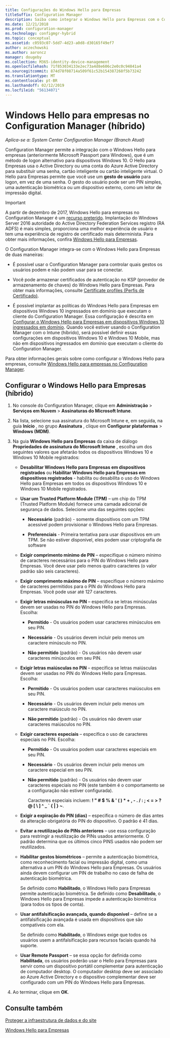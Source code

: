 ```yaml
---
title: Configurações do Windows Hello para Empresas
titleSuffix: Configuration Manager
description: Saiba como integrar o Windows Hello para Empresas com o Configuration Manager.
ms.date: 12/21/2018
ms.prod: configuration-manager
ms.technology: configmgr-hybrid
ms.topic: conceptual
ms.assetid: c0593c07-5dd7-4d23-a0d8-d30165f49ef7
author: aczechowski
ms.author: aaroncz
manager: dougeby
ms.collection: M365-identity-device-management
ms.openlocfilehash: 71f853034133e2ec73a4d8e606c2e0c0c94841a4
ms.sourcegitcommit: 874d78f08714a509f61c52b154387268f5b73242
ms.translationtype: MT
ms.contentlocale: pt-BR
ms.lasthandoff: 02/12/2019
ms.locfileid: "56134071"
---
```

# <a name="windows-hello-for-business-settings-in-configuration-manager-hybrid"></a>Windows Hello para empresas no Configuration Manager (híbrido)

*Aplica-se a: System Center Configuration Manager (Branch Atual)*

Configuration Manager permite a integração com o Windows Hello para empresas (anteriormente Microsoft Passport para Windows), que é um método de logon alternativo para dispositivos Windows 10. O Hello para Empresas usa o Active Directory ou uma conta do Azure Active Directory para substituir uma senha, cartão inteligente ou cartão inteligente virtual. O Hello para Empresas permite que você use um **gesto de usuário** para logon, em vez de uma senha. O gesto do usuário pode ser um PIN simples, uma autenticação biométrica ou um dispositivo externo, como um leitor de impressão digital.  

> [!Important]  
> A partir de dezembro de 2017, Windows Hello para empresas no Configuration Manager é um [recurso preterido](/sccm/core/plan-design/changes/deprecated/removed-and-deprecated-cmfeatures). Implantação do Windows Server 2016 autoridade do Active Directory Federation Services registro (RA ADFS) é mais simples, proporciona uma melhor experiência de usuário e tem uma experiência de registro de certificado mais determinista. Para obter mais informações, confira [Windows Hello para Empresas](https://docs.microsoft.com/windows/access-protection/hello-for-business/hello-identity-verification).  


O Configuration Manager integra-se com o Windows Hello para Empresas de duas maneiras:  

- É possível usar o Configuration Manager para controlar quais gestos os usuários podem e não podem usar para se conectar.  

- Você pode armazenar certificados de autenticação no KSP (provedor de armazenamento de chaves) do Windows Hello para Empresas. Para obter mais informações, consulte [Certificate profiles (Perfis de Certificado)](create-pfx-certificate-profiles.md).  

- É possível implantar as políticas do Windows Hello para Empresas em dispositivos Windows 10 ingressados em domínio que executam o cliente do Configuration Manager. Essa configuração é descrita em [Configurar o Windows Hello para Empresas em dispositivos Windows 10 ingressados em domínio](/sccm/protect/deploy-use/windows-hello-for-business-settings#configure-windows-hello-for-business-on-domain-joined-windows-10-devices). Quando você estiver usando o Configuration Manager com o Intune (híbrido), será possível definir essas configurações em dispositivos Windows 10 e Windows 10 Mobile, mas não em dispositivos ingressados em domínio que executam o cliente do Configuration Manager.   

Para obter informações gerais sobre como configurar o Windows Hello para empresas, consulte [Windows Hello para empresas no Configuration Manager](/sccm/protect/deploy-use/windows-hello-for-business-settings).



## <a name="configure-windows-hello-for-business-settings-hybrid"></a>Configurar o Windows Hello para Empresas (híbrido)  

1. No console do Configuration Manager, clique em **Administração** > **Serviços em Nuvem** > **Assinaturas do Microsoft Intune**.  

2. Na lista, selecione sua assinatura do Microsoft Intune e, em seguida, na guia **Início** , no grupo **Assinatura** , clique em **Configurar plataformas** > **Windows (MDM)**.  

3. Na guia **Windows Hello para Empresas** da caixa de diálogo **Propriedades de assinatura do Microsoft Intune** , escolha um dos seguintes valores que afetarão todos os dispositivos Windows 10 e Windows 10 Mobile registrados:  

   - **Desabilitar Windows Hello para Empresas em dispositivos registrados** ou **Habilitar Windows Hello para Empresas em dispositivos registrados** - habilita ou desabilita o uso do Windows Hello para Empresas em todos os dispositivos Windows 10 e Windows 10 Mobile registrados.  

   - **Usar um Trusted Platform Module (TPM)** – um chip do TPM (Trusted Platform Module) fornece uma camada adicional de segurança de dados. Selecione uma das seguintes opções:  

     -   **Necessário** (padrão) - somente dispositivos com um TPM acessível podem provisionar o Windows Hello para Empresas.  

     -   **Preferenciais** - Primeira tentativa para usar dispositivos em um TPM. Se não estiver disponível, eles podem usar criptografia de software  

   - **Exigir comprimento mínimo de PIN** – especifique o número mínimo de caracteres necessários para o PIN do Windows Hello para Empresas. Você deve usar pelo menos quatro caracteres (o valor padrão são seis caracteres).  

   - **Exigir comprimento máximo de PIN** – especifique o número máximo de caracteres permitidos para o PIN do Windows Hello para Empresas. Você pode usar até 127 caracteres.  

   - **Exigir letras minúsculas no PIN** – especifica se letras minúsculas devem ser usadas no PIN do Windows Hello para Empresas. Escolha:  

     -   **Permitido** - Os usuários podem usar caracteres minúsculos em seu PIN.  

     -   **Necessário** - Os usuários devem incluir pelo menos um caractere minúsculo no PIN.  

     -   **Não permitido** (padrão) - Os usuários não devem usar caracteres minúsculos em seu PIN.  

   - **Exigir letras maiúsculas no PIN** – especifica se letras maiúsculas devem ser usadas no PIN do Windows Hello para Empresas. Escolha:  

     -   **Permitido** - Os usuários podem usar caracteres maiúsculos em seu PIN.  

     -   **Necessário** - Os usuários devem incluir pelo menos um caractere maiúsculo no PIN.  

     -   **Não permitido** (padrão) - Os usuários não devem usar caracteres maiúsculos no PIN.  

   - **Exigir caracteres especiais** – especifica o uso de caracteres especiais no PIN. Escolha:  

     - **Permitido** - Os usuários podem usar caracteres especiais em seu PIN.  

     - **Necessário** - Os usuários devem incluir pelo menos um caractere especial em seu PIN.  

     - **Não permitido** (padrão) - Os usuários não devem usar caracteres especiais no PIN (este também é o comportamento se a configuração não estiver configurada).  

       Caracteres especiais incluem: **! " # $ % & ' ( ) \* + , - . / : ; < = > ? @ [ \ ] ^ _ ` { &#124; } ~**.  

   - **Exigir a expiração do PIN (dias)** – especifica o número de dias antes da alteração obrigatória do PIN do dispositivo. O padrão é 41 dias.  

   - **Evitar a reutilização de PINs anteriores** – use essa configuração para restringir a reutilização de PINs usados anteriormente. O padrão determina que os últimos cinco PINS usados não podem ser reutilizados.  

   - **Habilitar gestos biométricos** – permite a autenticação biométrica, como reconhecimento facial ou impressão digital, como uma alternativa a um PIN do Windows Hello para Empresas. Os usuários ainda devem configurar um PIN de trabalho no caso de falha de autenticação biométrica.  

      Se definido como **Habilitado**, o Windows Hello para Empresas permite autenticação biométrica.  Se definido como **Desabilitado**, o Windows Hello para Empresas impede a autenticação biométrica (para todos os tipos de conta).  

   - **Usar antifalsificação avançada, quando disponível** – define se a antifalsificação avançada é usada em dispositivos que são compatíveis com ela.  

      Se definido como **Habilitado**, o Windows exige que todos os usuários usem a antifalsificação para recursos faciais quando há suporte.  

   - **Usar Remote Passport** – se essa opção for definida como **Habilitada**, os usuários poderão usar o Hello para Empresas para servir como um dispositivo portátil complementar para autenticação de computador desktop. O computador desktop deve ser associado ao Azure Active Directory e o dispositivo complementar deve ser configurado com um PIN do Windows Hello para Empresas.  

4. Ao terminar, clique em **OK**.  



## <a name="see-also"></a>Consulte também  

[Proteger a infraestrutura de dados e do site](/sccm/protect/understand/protect-data-and-site-infrastructure)

[Windows Hello para Empresas](https://docs.microsoft.com/windows/security/identity-protection/hello-for-business/hello-identity-verification)  
